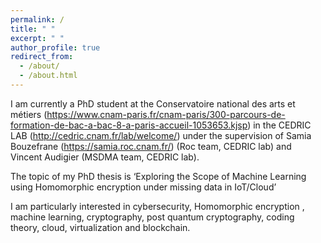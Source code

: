 ```yaml
---
permalink: /
title: " "
excerpt: " "
author_profile: true
redirect_from: 
  - /about/
  - /about.html
---
```


I am currently a PhD student at the Conservatoire national des arts et métiers (https://www.cnam-paris.fr/cnam-paris/300-parcours-de-formation-de-bac-a-bac-8-a-paris-accueil-1053653.kjsp) in the CEDRIC LAB (http://cedric.cnam.fr/lab/welcome/) under the supervision of Samia Bouzefrane (https://samia.roc.cnam.fr/) (Roc team, CEDRIC lab) and Vincent Audigier (MSDMA team, CEDRIC lab). 

The topic of my PhD thesis is ‘Exploring the Scope of Machine Learning using Homomorphic encryption under missing data in IoT/Cloud’

I am particularly interested in cybersecurity, Homomorphic encryption , machine learning, cryptography, post quantum cryptography, coding theory, cloud, virtualization and blockchain.